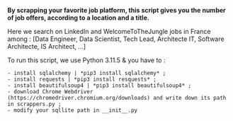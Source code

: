 **By scrapping your favorite job platform, this script gives you the number of job offers, according to a location and a title.**

Here we search on LinkedIn and WelcomeToTheJungle jobs in France among : [Data Engineer, Data Scientist, Tech Lead, Architecte IT, Software Architecte, IS Architect, ...]

To run this script, we use Python 3.11.5 & you have to : 

    - install sqlalchemy | *pip3 install sqlalchemy* ;
    - install requests | *pip3 install resquests* ;
    - install beautifulsoup4 | *pip3 install beautifulsoup4* ;
    - download Chrome Webdriver (https://chromedriver.chromium.org/downloads) and write down its path in scrappers.py ; 
    - modify your sqllite path in __init__.py
    
